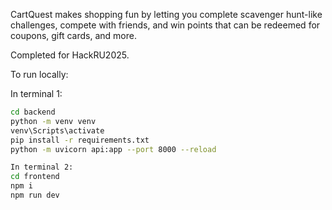 CartQuest makes shopping fun by letting you complete scavenger hunt-like challenges, compete with friends, and win points that can be redeemed for coupons, gift cards, and more.

Completed for HackRU2025.

To run locally:

In terminal 1:
```bash
cd backend
python -m venv venv
venv\Scripts\activate
pip install -r requirements.txt
python -m uvicorn api:app --port 8000 --reload
```

```bash
In terminal 2:
cd frontend
npm i
npm run dev
```